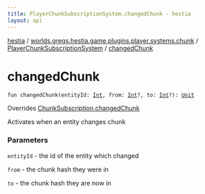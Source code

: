 ```yaml
---
title: PlayerChunkSubscriptionSystem.changedChunk - hestia
layout: api
---
```


<div class='api-docs-breadcrumbs'><a href="../../index.html">hestia</a> / <a href="../index.html">worlds.gregs.hestia.game.plugins.player.systems.chunk</a> / <a href="index.html">PlayerChunkSubscriptionSystem</a> / <a href="./changed-chunk.html">changedChunk</a></div>

# changedChunk

<div class="signature"><code><span class="keyword">fun </span><span class="identifier">changedChunk</span><span class="symbol">(</span><span class="parameterName" id="worlds.gregs.hestia.game.plugins.player.systems.chunk.PlayerChunkSubscriptionSystem$changedChunk(kotlin.Int, kotlin.Int, kotlin.Int)/entityId">entityId</span><span class="symbol">:</span>&nbsp;<a href="https://kotlinlang.org/api/latest/jvm/stdlib/kotlin/-int/index.html"><span class="identifier">Int</span></a><span class="symbol">, </span><span class="parameterName" id="worlds.gregs.hestia.game.plugins.player.systems.chunk.PlayerChunkSubscriptionSystem$changedChunk(kotlin.Int, kotlin.Int, kotlin.Int)/from">from</span><span class="symbol">:</span>&nbsp;<a href="https://kotlinlang.org/api/latest/jvm/stdlib/kotlin/-int/index.html"><span class="identifier">Int</span></a><span class="symbol">?</span><span class="symbol">, </span><span class="parameterName" id="worlds.gregs.hestia.game.plugins.player.systems.chunk.PlayerChunkSubscriptionSystem$changedChunk(kotlin.Int, kotlin.Int, kotlin.Int)/to">to</span><span class="symbol">:</span>&nbsp;<a href="https://kotlinlang.org/api/latest/jvm/stdlib/kotlin/-int/index.html"><span class="identifier">Int</span></a><span class="symbol">?</span><span class="symbol">)</span><span class="symbol">: </span><a href="https://kotlinlang.org/api/latest/jvm/stdlib/kotlin/-unit/index.html"><span class="identifier">Unit</span></a></code></div>

Overrides <a href="../../worlds.gregs.hestia.game.api.movement/-chunk-subscription/changed-chunk.html">ChunkSubscription.changedChunk</a>

Activates when an entity changes chunk

### Parameters

<code>entityId</code> - the id of the entity which changed

<code>from</code> - the chunk hash they were in

<code>to</code> - the chunk hash they are now in